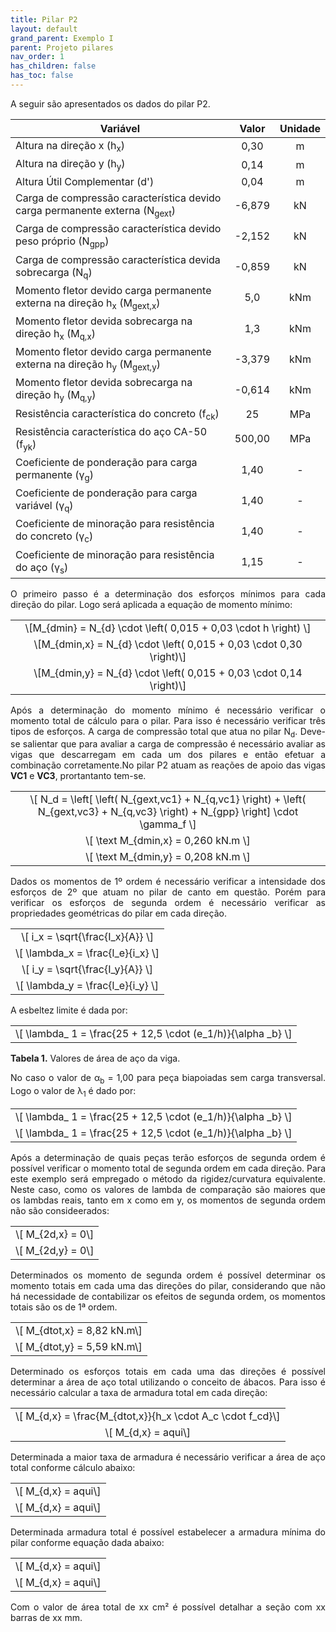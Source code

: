 ```yaml
---
title: Pilar P2
layout: default
grand_parent: Exemplo I
parent: Projeto pilares
nav_order: 1
has_children: false
has_toc: false
---
```


<!--Don't delete this script-->
<script src = "https://polyfill.io/v3/polyfill.min.js?features=es6"></script>
<script id = "MathJax-script" async src="https://cdn.jsdelivr.net/npm/mathjax@3/es5/tex-mml-chtml.js"></script>
<!--Don't delete this script-->

<p align = "justify">
A seguir são apresentados os dados do pilar P2.
</p>

<table style = "width:100%">
<thead align="center">
  <tr>
    <th>Variável</th>
    <th>Valor</th>
    <th>Unidade</th>
  </tr>
</thead>
<tbody align="center">
  <tr>
    <td align = "left">Altura na direção x (h<sub>x</sub>)</td>
    <td>0,30</td>
    <td> m </td>
  </tr>
  <tr>
    <td align = "left">Altura na direção y (h<sub>y</sub>)</td>
    <td>0,14</td>
    <td> m </td>
  </tr>
  <tr>
    <td align = "left">Altura Útil Complementar (d')</td>
    <td>0,04</td>
    <td> m </td>
  </tr>
  <tr>
    <td align = "left">Carga de compressão característica devido carga permanente externa (N<sub>gext</sub>)</td>
    <td>-6,879</td>
    <td>kN</td>
  </tr>
  <tr>
    <td align = "left">Carga de compressão característica devido peso próprio (N<sub>gpp</sub>)</td>
    <td>-2,152</td>
    <td>kN</td>
  </tr>
  <tr>
    <td align = "left">Carga de compressão característica devida sobrecarga (N<sub>q</sub>)</td>
    <td>-0,859</td>
    <td>kN </td>
  </tr>
  <tr>
    <td align = "left">Momento fletor devido carga permanente externa na direção h<sub>x</sub> (M<sub>gext,x</sub>)</td>
    <td>5,0</td>
    <td>kNm</td>
  </tr>
  <tr>
    <td align = "left">Momento fletor devida sobrecarga na direção h<sub>x</sub> (M<sub>q,x</sub>)</td>
    <td>1,3</td>
    <td>kNm</td>
  </tr>
  <tr>
    <td align = "left">Momento fletor devido carga permanente externa na direção h<sub>y</sub> (M<sub>gext,y</sub>)</td>
    <td>-3,379</td>
    <td>kNm</td>
  </tr>
  <tr>
    <td align = "left">Momento fletor devida sobrecarga na direção h<sub>y</sub> (M<sub>q,y</sub>)</td>
    <td>-0,614</td>
    <td>kNm</td>
  </tr>
  <tr>
    <td align = "left">Resistência característica do concreto (f<sub>ck</sub>)</td>
    <td>25</td>
    <td>MPa</td>
  </tr>
  <tr>
    <td align = "left">Resistência característica do aço CA-50 (f<sub>yk</sub>)</td>
    <td>500,00</td>
    <td>MPa</td>
  </tr>
  <tr>
    <td align = "left">Coeficiente de ponderação para carga permanente (γ<sub>g</sub>)</td>
    <td>1,40</td>
    <td>-</td>
  </tr>
  <tr>
    <td align = "left">Coeficiente de ponderação para carga variável (γ<sub>q</sub>)</td>
    <td>1,40</td>
    <td>-</td>
  </tr>
  <tr>
    <td align = "left">Coeficiente de minoração para resistência do concreto (γ<sub>c</sub>)</td>
    <td>1,40</td>
    <td>-</td>
  </tr>
  <tr>
    <td align = "left">Coeficiente de minoração para resistência do aço (γ<sub>s</sub>)</td>
    <td>1,15</td>
    <td>-</td>
  </tr>
</tbody>
</table>

<p align = "justify">
O primeiro passo é a determinação dos esforços mínimos para cada direção do pilar. Logo será aplicada a equação de momento mínimo:
</p>

<table style = "width:100%">
  <tr>
    <td align = "center">\[M_{dmin} = N_{d} \cdot \left( 0,015 + 0,03 \cdot h \right) \]</td>
  </tr>
  <tr>
    <td align = "center">\[M_{dmin,x} = N_{d} \cdot \left( 0,015 + 0,03 \cdot 0,30 \right)\]</td>
  </tr>
  <tr>
    <td align = "center">\[M_{dmin,y} = N_{d} \cdot \left( 0,015 + 0,03 \cdot 0,14 \right)\]</td>
  </tr>
</table>


<p align = "justify">
Após a determinação do momento mínimo é necessário verificar o momento total de cálculo para o pilar. Para isso é necessário verificar três tipos de esforços. A carga de compressão total que atua no pilar N<sub>d</sub>. Deve-se salientar que para avaliar a carga de compressão é necessário avaliar as vigas que descarregam em cada um dos pilares e então efetuar a combinação corretamente.No pilar P2 atuam as reações de apoio das vigas <b>VC1</b> e <b>VC3</b>, prortantanto tem-se.
</p>

<table style = "width:100%">
  <tr>
    <td align = "center">\[ N_d = \left[ \left( N_{gext,vc1} + N_{q,vc1} \right) + \left( N_{gext,vc3} + N_{q,vc3} \right) + N_{gpp} \right] \cdot \gamma_f \]</td>
  </tr>
  <tr>
    <td align = "center">\[ \text M_{dmin,x} = 0,260 kN.m \]</td>
  </tr>
  <tr>
    <td align = "center">\[ \text M_{dmin,y} = 0,208 kN.m \]</td>
  </tr>
</table>

<p align = "justify">
Dados os momentos de 1º ordem é necessário verificar a intensidade dos esforços de 2º que atuam no pilar de canto em questão. Porém para verificar os esforços de segunda ordem é necessário verificar as propriedades geométricas do pilar em cada direção.  
</p>

<table style = "width:100%">
  <tr>
    <td align = "center">\[ i_x = \sqrt{\frac{I_x}{A}} \]</td>
  </tr>
  <tr>
    <td align = "center">\[ \lambda_x = \frac{l_e}{i_x} \]</td>
  </tr>
  <tr>
    <td align = "center">\[ i_y = \sqrt{\frac{I_y}{A}} \]</td>
  </tr>
  <tr>
    <td align = "center">\[ \lambda_y = \frac{l_e}{i_y} \]</td>
  </tr>
</table>

<p align = "justify">
A esbeltez limite é dada por:
</p>

<table>
  <tr>
    <td align = "center">\[ \lambda_ 1 = \frac{25 + 12,5 \cdot (e_1/h)}{\alpha _b} \]</td>
  </tr>
</table>

<p align = "justify" id = "tab2"><b>Tabela 1.</b> Valores de área de aço da viga.</p>

<p align = "justify">
No caso o valor de α<sub>b</sub> = 1,00 para peça biapoiadas sem carga transversal. Logo o valor de λ<sub>1</sub> é dado por:
</p>

<table>
  <tr>
    <td align = "center">\[ \lambda_ 1 = \frac{25 + 12,5 \cdot (e_1/h)}{\alpha _b} \]</td>
  </tr>
  <tr>
    <td align = "center">\[ \lambda_ 1 = \frac{25 + 12,5 \cdot (e_1/h)}{\alpha _b} \]</td>
  </tr>
</table>

<p align = "justify">
Após a determinação de quais peças terão esforços de segunda ordem é possível verificar o momento total de segunda ordem em cada direção. Para este exemplo será empregado o método da rigidez/curvatura equivalente. Neste caso, como os valores de lambda de comparação são maiores que os lambdas reais, tanto em x como em y, os momentos de segunda ordem não são consideerados:
</p>

<table>
  <tr>
    <td align = "center">\[ M_{2d,x} = 0\]</td>
  </tr>
  <tr>
    <td align = "center">\[ M_{2d,y} = 0\]</td>
  </tr>
</table>

<p align = "justify">
Determinados os momento de segunda ordem é possível determinar os momento totais em cada uma das direções do pilar, considerando que não há necessidade de contabilizar os efeitos de segunda ordem, os momentos totais são os de 1ª ordem.
</p>

<table>
  <tr>
    <td align = "center">\[ M_{dtot,x} = 8,82 kN.m\]</td>
  </tr>
  <tr>
    <td align = "center">\[ M_{dtot,y} = 5,59 kN.m\]</td>
  </tr>
</table>

<p align = "justify">
Determinado os esforços totais em cada uma das direções é possível determinar a área de aço total utilizando o conceito de ábacos. Para isso é necessário calcular a taxa de armadura total em cada direção:
</p>

<table>
  <tr>
    <td align = "center">\[ M_{d,x} = \frac{M_{dtot,x}}{h_x \cdot A_c \cdot f_cd}\]</td>
  </tr>
  <tr>
    <td align = "center">\[ M_{d,x} = aqui\]</td>
  </tr>
</table>

<p align = "justify">
Determinada a maior taxa de armadura é necessário verificar a área de aço total conforme cálculo abaixo:
</p>

<table>
  <tr>
    <td align = "center">\[ M_{d,x} = aqui\]</td>
  </tr>
  <tr>
    <td align = "center">\[ M_{d,x} = aqui\]</td>
  </tr>
</table>

<p align = "justify">
Determinada armadura total é possível estabelecer a armadura mínima do pilar conforme equação dada abaixo:
</p>

<table>
  <tr>
    <td align = "center">\[ M_{d,x} = aqui\]</td>
  </tr>
  <tr>
    <td align = "center">\[ M_{d,x} = aqui\]</td>
  </tr>
</table>

<p align = "justify">
Com o valor de área total de xx cm² é possível detalhar a seção com xx barras de xx mm.
</p>
